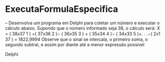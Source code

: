 # ExecutaFormulaEspecifica



 – Desenvolva um programa em Delphi para coletar um número e executar o cálculo abaixo.
Supondo que o número informado seja 38, o cálculo será:
𝑋 = (
38𝑥37
1
) +(
37𝑥36
2
)− (
36𝑥35
3
) + (
35𝑥34
4
)− (
34𝑥33
5
)+. . .−(
2𝑥1
37 ) = 1822,9994
Observe que o sinal se intercala, o primeiro soma, o segundo subtrai, e assim por diante até a menor expressão 
possível


Delphi
